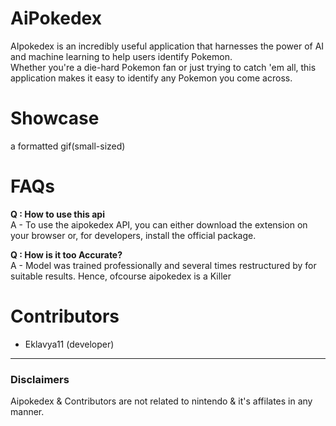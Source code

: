 <logo goes here>
<discord logo with invite here>
<rew to star this repo>
<!--
TAGS SECTION FOR SEO
-->

# AiPokedex
AIpokedex is an incredibly useful application that harnesses the power of AI and machine learning to help users identify Pokemon. </br>
Whether you're a die-hard Pokemon fan or just trying to catch 'em all, this application makes it easy to identify any Pokemon you come across. 

# Showcase
a formatted gif(small-sized)

# FAQs
**Q : How to use this api** </br>
A - To use the aipokedex API, you can either download the extension on your browser or, for developers, install the official package.

**Q : How is it too Accurate?** </br>
A - Model was trained professionally and several times restructured by for suitable results. Hence, ofcourse aipokedex is a Killer 
</br>

# Contributors
- Eklavya11 (developer)

-----------
### Disclaimers
Aipokedex & Contributors are not related to nintendo & it's affilates in any manner.

<will write moree>
